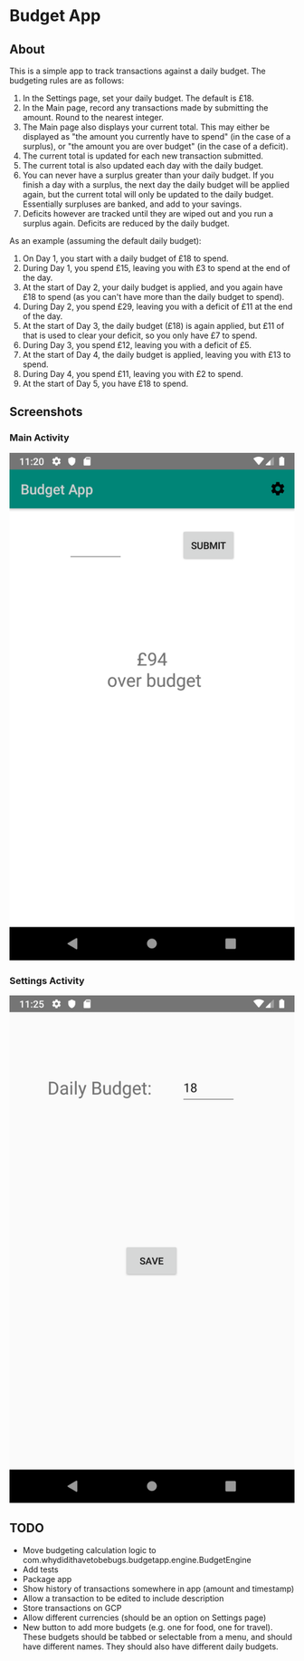 # Budget App

## About

This is a simple app to track transactions against a daily budget. The budgeting rules are as follows:

1. In the Settings page, set your daily budget. The default is £18.
2. In the Main page, record any transactions made by submitting the amount. Round to the nearest integer.
3. The Main page also displays your current total. This may either be displayed as "the amount you currently have to spend" (in the case of a surplus), or "the amount you are over budget" (in the case of a deficit).
4. The current total is updated for each new transaction submitted.
5. The current total is also updated each day with the daily budget.
6. You can never have a surplus greater than your daily budget. If you finish a day with a surplus, the next day the daily budget will be applied again, but the current total will only be updated to the daily budget. Essentially surpluses are banked, and add to your savings.
7. Deficits however are tracked until they are wiped out and you run a surplus again. Deficits are reduced by the daily budget.

As an example (assuming the default daily budget):

1. On Day 1, you start with a daily budget of £18 to spend.
2. During Day 1, you spend £15, leaving you with £3 to spend at the end of the day.
3. At the start of Day 2, your daily budget is applied, and you again have £18 to spend (as you can't have more than the daily budget to spend).
4. During Day 2, you spend £29, leaving you with a deficit of £11 at the end of the day.
5. At the start of Day 3, the daily budget (£18) is again applied, but £11 of that is used to clear your deficit, so you only have £7 to spend.
6. During Day 3, you spend £12, leaving you with a deficit of £5.
7. At the start of Day 4, the daily budget is applied, leaving you with £13 to spend.
8. During Day 4, you spend £11, leaving you with £2 to spend.
9. At the start of Day 5, you have £18 to spend.

## Screenshots

### Main Activity

![Main activity page](img/MainActivity.png)

### Settings Activity

![Settings activity page](img/SettingsActivity.png)

## TODO

- Move budgeting calculation logic to com.whydidithavetobebugs.budgetapp.engine.BudgetEngine
- Add tests
- Package app
- Show history of transactions somewhere in app (amount and timestamp)
- Allow a transaction to be edited to include description
- Store transactions on GCP
- Allow different currencies (should be an option on Settings page)
- New button to add more budgets (e.g. one for food, one for travel). These budgets should be tabbed or selectable from a menu, and should have different names. They should also have different daily budgets.
